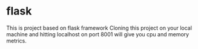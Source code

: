 # flask
This is project based on flask framework
Cloning this project on your local machine and hitting localhost on port 8001 will give you cpu and memory metrics.
